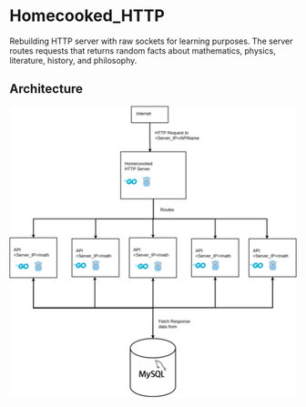 # Homecooked_HTTP
Rebuilding HTTP server with raw sockets for learning purposes. The server routes requests that returns random facts about mathematics, physics, literature, history, and philosophy.

## Architecture

![homecooked httpserver](homecooked_http.png)
